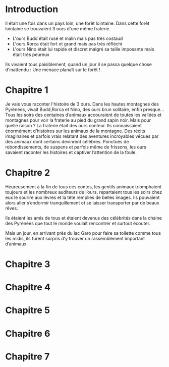 # Introduction
Il était une fois dans un pays loin, une forêt lointaine. Dans cette forêt lointaine se trouvaient 3 ours d'une même fraterie.
* L'ours Budd était rusé et malin mais pas très costaud
* L'ours Rorca était fort et grand mais pas très réfléchi
* L'ours Nino était lui rapide et discret malgré sa taille imposante mais était très peureux

Ils vivaient tous paisiblement, quand un jour il se passa quelque chose d'inattendu :
Une menace planaît sur le forêt !

# Chapitre 1 
Je vais vous raconter l'histoire de 3 ours. Dans les hautes montagnes des Pyrénées, vivait Budd,Rorca et Nino, des ours brun solitaire, enfin presque...
Tous les soirs des centaines d’animaux accouraient de toutes les vallées et montagnes pour voir la fraterie au pied du grand sapin noir.
Mais pour quelle raison ?
La fraterie était des ours conteur. Ils connaissaient énormément d’histoires sur les animaux de la montagne. Des récits imaginaires et parfois vrais relatant des aventures incroyables vécues par des animaux dont certains devinrent célèbres. Ponctués de rebondissements, de suspens et parfois même de frissons, les ours savaient raconter les histoires et captiver l’attention de la foule. 

# Chapitre 2
Heureusement à la fin de tous ces contes, les gentils animaux triomphaient toujours et les nombreux auditeurs de l’ours, repartaient tous les soirs chez eux le sourire aux lèvres et la tête remplies de belles images. Ils pouvaient alors aller s’endormir tranquillement et se laisser transporter par de beaux rêves.

Ils étaient les amis de  tous et étaient devenus des célébrités dans la chaine des Pyrénées que tout le monde voulait rencontrer et surtout écouter.

Mais un jour, en arrivant près du lac Garo pour faire sa toilette comme tous les midis, ils furent surpris d’y trouver un rassemblement important d’animaux.

# Chapitre 3


# Chapitre 4


# Chapitre 5


# Chapitre 6


# Chapitre 7


